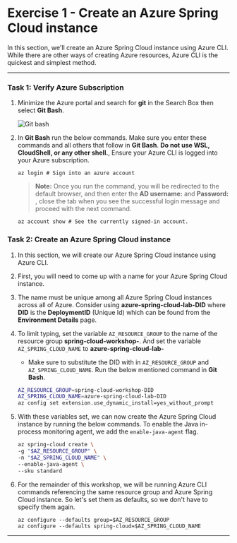# Exercise 1 - Create an Azure Spring Cloud instance

In this section, we'll create an Azure Spring Cloud instance using Azure CLI. While there are other ways of creating Azure resources, Azure CLI is the quickest and simplest method.

---
### Task 1: Verify Azure Subscription

1. Minimize the Azure portal and search for **git** in the Search Box then select **Git Bash**.

   ![Git bash](media/git-bash.png)
   
2. In **Git Bash** run the below commands. Make sure you enter these commands and all others that follow in **Git Bash**. **Do not use WSL, CloudShell, or any other shell.**, Ensure your Azure CLI is logged into your Azure subscription.           
           
   ```
   az login # Sign into an azure account
   ```
 
   > **Note:** Once you run the command, you will be redirected to the default browser, and then enter the **AD username:** <inject key="AzureAdUserEmail"></inject> and **Password:** <inject key="AzureAdUserPassword"></inject>, close the tab when you see the successful login message and proceed with the next command.

    ```
    az account show # See the currently signed-in account.
    ```

### Task 2: Create an Azure Spring Cloud instance

1. In this section, we will create our Azure Spring Cloud instance using Azure CLI.

2. First, you will need to come up with a name for your Azure Spring Cloud instance.

3. The name must be unique among all Azure Spring Cloud instances across all of Azure. Consider using **azure-spring-cloud-lab-DID** where **DID** is the **DeploymentID** (Unique Id) which can be found from the **Environment Details** page.

4. To limit typing, set the variable `AZ_RESOURCE_GROUP` to the name of the resource group **spring-cloud-workshop-<inject key="DeploymentID" enableCopy="false"/>**. And set the variable `AZ_SPRING_CLOUD_NAME` to **azure-spring-cloud-lab-<inject key="DeploymentID" enableCopy="false"/>**

   * Make sure to substitute the DID with **<inject key="DeploymentID" enableCopy="True"/>** in `AZ_RESOURCE_GROUP` and `AZ_SPRING_CLOUD_NAME`. Run the below mentioned command in **Git Bash**.

    ```bash
    AZ_RESOURCE_GROUP=spring-cloud-workshop-DID
    AZ_SPRING_CLOUD_NAME=azure-spring-cloud-lab-DID
    az config set extension.use_dynamic_install=yes_without_prompt
    ```

5. With these variables set, we can now create the Azure Spring Cloud instance by running the below commands. To enable the Java in-process monitoring agent, we add the `enable-java-agent` flag.

    ```bash
    az spring-cloud create \
    -g "$AZ_RESOURCE_GROUP" \
    -n "$AZ_SPRING_CLOUD_NAME" \
    --enable-java-agent \
    --sku standard
    ```

6. For the remainder of this workshop, we will be running Azure CLI commands referencing the same resource group and Azure Spring Cloud instance. So let's set them as defaults, so we don't have to specify them again.

   ```
   az configure --defaults group=$AZ_RESOURCE_GROUP
   az configure --defaults spring-cloud=$AZ_SPRING_CLOUD_NAME
   ```

---
